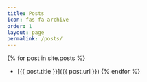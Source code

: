 ```yaml
---
title: Posts
icon: fas fa-archive
order: 1
layout: page
permalink: /posts/
---
```


{% for post in site.posts %}
- [{{ post.title }}]({{ post.url }})
{% endfor %}
